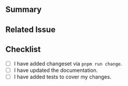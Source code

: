 ## Summary


## Related Issue

<!--- Provide link of related issues -->

## Checklist

<!--- Go over all the following points, and put an `x` in all the boxes that apply. -->

- [ ] I have added changeset via `pnpm run change`.
- [ ] I have updated the documentation.
- [ ] I have added tests to cover my changes.
